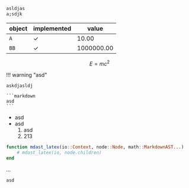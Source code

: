 ```julia
asldjas
a;sdjk
```

| object | implemented |      value |
|--------|-------------|------------|
| `A`    |      ✓      |      10.00 |
| `BB`   |      ✓      | 1000000.00 |

```math
E = mc^2
```

!!! warning "asd"

    askdjasldj

    ```markdown
    asd
    ```


* asd
* asd
  1. asd
  2. 213

```julia
function mdast_latex(io::Context, node::Node, math::MarkdownAST...)
    # mdast_latex(io, node.children)
end
```

...

    asd
